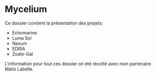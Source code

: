 # Mycelium
Ce dossier contient la présentation des projets:
 * Echomarine
 * Luma Sol
 * Nexum 
 * EDRIA 
 * Zodie-Gal

L'information pour tout ces dossier on été récolté avec mon partenaire Matis Labelle.
